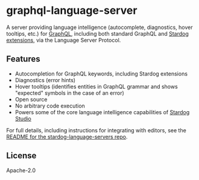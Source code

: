 # graphql-language-server

A server providing language intelligence (autocomplete,
diagnostics, hover tooltips, etc.) for [GraphQL](https://graphql.github.io/graphql-spec/), including both
standard GraphQL and [Stardog](https://www.stardog.com/) [extensions](https://www.stardog.com/docs/#_graphql_queries),
via the Language Server Protocol.

## Features

- Autocompletion for GraphQL keywords, including Stardog extensions
- Diagnostics (error hints)
- Hover tooltips (identifies entities in GraphQL grammar and shows "expected"
symbols in the case of an error)
- Open source
- No arbitrary code execution
- Powers some of the core language intelligence capabilities of [Stardog Studio](https://www.stardog.com/studio/)

For full details, including instructions for integrating with editors, see the
[README for the stardog-language-servers repo](https://github.com/stardog-union/stardog-language-servers/#readme).

## License

Apache-2.0